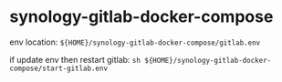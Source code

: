# synology-gitlab-docker-compose

env location: `${HOME}/synology-gitlab-docker-compose/gitlab.env`

if update env then restart gitlab: `sh ${HOME}/synology-gitlab-docker-compose/start-gitlab.env`

